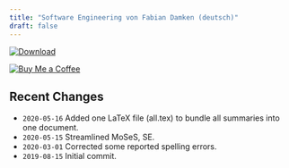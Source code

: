 ```yaml
---
title: "Software Engineering von Fabian Damken (deutsch)"
draft: false
---
```


[![Download](/download.png)](se-summary.pdf)

[![Buy Me a Coffee](/kofi.png)](https://ko-fi.com/fdamken)

## Recent Changes
- `2020-05-16` Added one LaTeX file (all.tex) to bundle all summaries into one document.
- `2020-05-15` Streamlined MoSeS, SE.
- `2020-03-01` Corrected some reported spelling errors.
- `2019-08-15` Initial commit.
